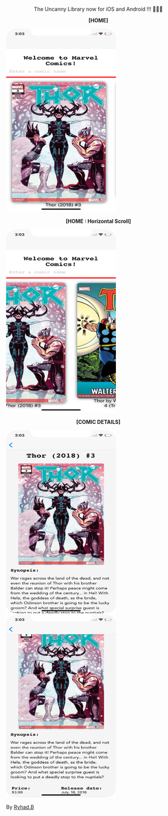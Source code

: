 <p align="center">The Uncanny Library now for iOS and Android !!! 👊💪🙌</p>

<p align="center"><strong>[HOME]</strong></p>
<img style="width: 300px;height: 500px" src="./screenshots/home-iphoneX-01-min.png" />

<p align="center"><strong>[HOME : Horizontal Scroll]</strong></p>
<img style="width: 300px;height: 500px" src="./screenshots/home-iphoneX-02-min.png" />

<p align="center"><strong>[COMIC DETAILS]</strong></p>
<img style="width: 300px;height: 500px" src="./screenshots/details-iphoneX-01-min.png" />
<img style="width: 300px;height: 500px" src="./screenshots/details-iphoneX-02-min.png" />


<p>By <a href="https://ryhad.com">Ryhad.B</a> </p>

</p>
